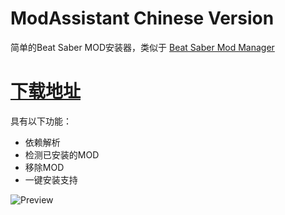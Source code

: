 # ModAssistant Chinese Version
简单的Beat Saber MOD安装器，类似于 [Beat Saber Mod Manager](https://github.com/beat-saber-modding-group/BeatSaberModInstaller)

# [下载地址](https://github.com/Assistant/ModAssistant/releases/latest)

具有以下功能：
* 依赖解析
* 检测已安装的MOD
* 移除MOD
* 一键安装支持

![Preview](https://wgzeyu.gtxcn.com/img/ma.png)